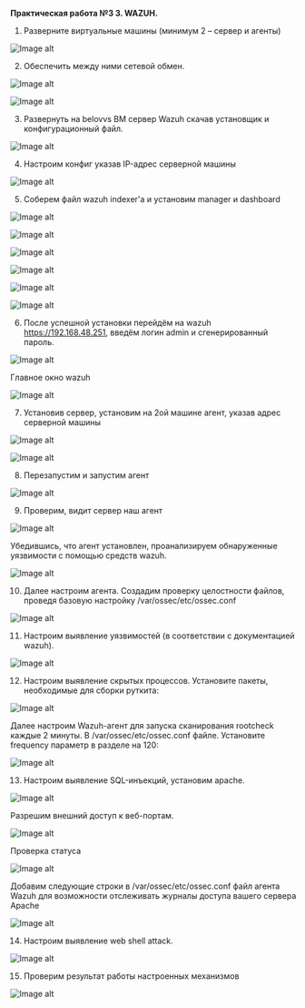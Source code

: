 **Практическая работа №З 3. WAZUH.**

1) Разверните виртуальные машины (минимум 2 – сервер и агенты)

![Image alt](https://github.com/V0vochka/SSSL/blob/main/praktika3/images/1.png)

2) Обеспечить между ними сетевой обмен.

![Image alt](https://github.com/V0vochka/SSSL/blob/main/praktika3/images/2.png)

![Image alt](https://github.com/V0vochka/SSSL/blob/main/praktika3/images/3.png)

3) Развернуть на belovvs ВМ сервер Wazuh скачав установщик и конфигурационный файл.

![Image alt](https://github.com/V0vochka/SSSL/blob/main/praktika3/images/4.png)

4) Настроим конфиг указав IP-адрес серверной машины

![Image alt](https://github.com/V0vochka/SSSL/blob/main/praktika3/images/5.png)

5) Соберем файл wazuh indexer'a и установим manager и dashboard

![Image alt](https://github.com/V0vochka/SSSL/blob/main/praktika3/images/6.png)

![Image alt](https://github.com/V0vochka/SSSL/blob/main/praktika3/images/7.png)

![Image alt](https://github.com/V0vochka/SSSL/blob/main/praktika3/images/8.png)

![Image alt](https://github.com/V0vochka/SSSL/blob/main/praktika3/images/9.png)

![Image alt](https://github.com/V0vochka/SSSL/blob/main/praktika3/images/10.png)

![Image alt](https://github.com/V0vochka/SSSL/blob/main/praktika3/images/11.png)

6) После успешной установки перейдём на wazuh https://192.168.48.251, введём логин admin и сгенерированный пароль.

![Image alt](https://github.com/V0vochka/SSSL/blob/main/praktika3/images/12.png)

Главное окно wazuh 

![Image alt](https://github.com/V0vochka/SSSL/blob/main/praktika3/images/13.png)

7) Установив сервер, установим на 2ой машине агент, указав адрес серверной машины

![Image alt](https://github.com/V0vochka/SSSL/blob/main/praktika3/images/14.png)

![Image alt](https://github.com/V0vochka/SSSL/blob/main/praktika3/images/15.png)

8) Перезапустим и запустим агент

![Image alt](https://github.com/V0vochka/SSSL/blob/main/praktika3/images/16.png)

9) Проверим, видит сервер наш агент 

![Image alt](https://github.com/V0vochka/SSSL/blob/main/praktika3/images/17.png)

Убедившись, что агент установлен, проанализируем обнаруженные
уязвимости с помощью средств wazuh.

![Image alt](https://github.com/V0vochka/SSSL/blob/main/praktika3/images/18.png)

10) Далее настроим агента. Создадим проверку целостности файлов, проведя базовую настройку /var/ossec/etc/ossec.conf 

![Image alt](https://github.com/V0vochka/SSSL/blob/main/praktika3/images/19.png)

11) Настроим выявление уязвимостей (в соответствии с документацией wazuh).

![Image alt](https://github.com/V0vochka/SSSL/blob/main/praktika3/images/20.png)

12) Настроим выявление скрытых процессов. Установите пакеты, необходимые для сборки руткита:

![Image alt](https://github.com/V0vochka/SSSL/blob/main/praktika3/images/21.png)

Далее настроим Wazuh-агент для запуска сканирования rootcheck каждые 2 минуты. В /var/ossec/etc/ossec.conf файле. Установите frequency параметр в <rootcheck>разделе на 120:

![Image alt](https://github.com/V0vochka/SSSL/blob/main/praktika3/images/22.png)

13) Настроим выявление SQL-инъекций, установим apache.

![Image alt](https://github.com/V0vochka/SSSL/blob/main/praktika3/images/23.png)

Разрешим внешний доступ к веб-портам.

![Image alt](https://github.com/V0vochka/SSSL/blob/main/praktika3/images/24.png)

Проверка статуса 

![Image alt](https://github.com/V0vochka/SSSL/blob/main/praktika3/images/25.png)

Добавим следующие строки в /var/ossec/etc/ossec.conf файл агента Wazuh для возможности отслеживать журналы доступа вашего сервера Apache

![Image alt](https://github.com/V0vochka/SSSL/blob/main/praktika3/images/26.png)

14) Настроим выявление web shell attack.

![Image alt](https://github.com/V0vochka/SSSL/blob/main/praktika3/images/27.png)

15) Проверим результат работы настроенных механизмов

![Image alt](https://github.com/V0vochka/SSSL/blob/main/praktika3/images/28.png)
